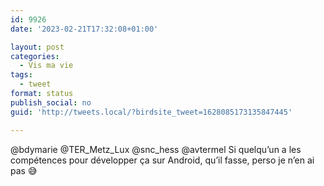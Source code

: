 ```yaml
---
id: 9926
date: '2023-02-21T17:32:08+01:00'

layout: post
categories:
  - Vis ma vie
tags:
  - tweet
format: status
publish_social: no
guid: 'http://tweets.local/?birdsite_tweet=1628085173135847445'

---
```


@bdymarie @TER\_Metz\_Lux @snc\_hess @avtermel Si quelqu’un a les compétences pour développer ça sur Android, qu’il fasse, perso je n’en ai pas 😅